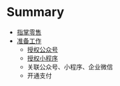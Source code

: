 # Summary

* [指掌零售](README.md)
* [准备工作](zhun-bei-gong-zuo.md)
  * [授权公众号](zhun-bei-gong-zuo/shou-quan-gong-zhong-hao.md)
  * [授权小程序](zhun-bei-gong-zuo/shou-quan-xiao-cheng-xu.md)
  * 关联公众号、小程序、企业微信
  * 开通支付


